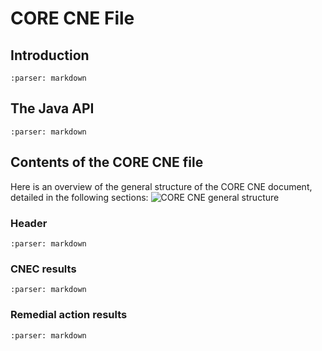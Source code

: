 # CORE CNE File

## Introduction

```{include} core-cne/introduction.md
:parser: markdown
```

## The Java API

```{include} core-cne/java-api.md
:parser: markdown
```

## Contents of the CORE CNE file

Here is an overview of the general structure of the CORE CNE document, detailed in the following sections:
![CORE CNE general structure](../_static/img/core-cne-structure.png)

### Header

```{include} core-cne/header.md
:parser: markdown
```

### CNEC results

```{include} core-cne/cnec-results.md
:parser: markdown
```

### Remedial action results

```{include} core-cne/ra-results.md
:parser: markdown
```
